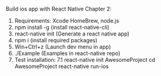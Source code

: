 Build ios app with React Native
Chapter 2:
1. Requirements: Xcode HomeBrew, node.js
2. npm install -g (install react-native-cli)
3. react-native init (Generate a react native app)
4. npm i (install required packages)
5. Win+Ctrl+z (Launch dev menu in app)
6. ./Example (Examples in react-native repo)
7. Test installation: 
	7.1 react-native init AwesomeProject
    	cd AwesomeProject
		react-native run-ios